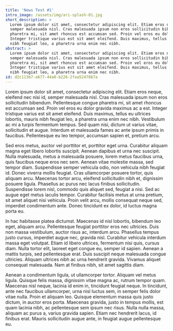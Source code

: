 ```yaml
---
title: 'News Test #1'
intro_image: /assets/img/ari-splash-01.jpg
short_description: >
  Lorem ipsum dolor sit amet, consectetur adipiscing elit. Etiam eros neque, eleifend nec nisi id,
  semper malesuada nisl. Cras malesuada ipsum non eros sollicitudin bibendum. Pellentesque congue
  pharetra mi, sit amet rhoncus est accumsan sed. Proin vel eros eu dolor gravida maximus ac a est.
  Integer tristique varius est sit amet eleifend. Duis maximus, tellus eu ultrices lobortis, mauris
  nibh feugiat leo, a pharetra urna enim nec nibh.
abstract: >
  Lorem ipsum dolor sit amet, consectetur adipiscing elit. Etiam eros neque, eleifend nec nisi id,
  semper malesuada nisl. Cras malesuada ipsum non eros sollicitudin bibendum. Pellentesque congue
  pharetra mi, sit amet rhoncus est accumsan sed. Proin vel eros eu dolor gravida maximus ac a est.
  Integer tristique varius est sit amet eleifend. Duis maximus, tellus eu ultrices lobortis, mauris
  nibh feugiat leo, a pharetra urna enim nec nibh.
id: d2c113b7-a677-44a0-b226-2faa5247867a
---
```

Lorem ipsum dolor sit amet, consectetur adipiscing elit. Etiam eros neque, eleifend nec nisi id, semper malesuada nisl. Cras malesuada ipsum non eros sollicitudin bibendum. Pellentesque congue pharetra mi, sit amet rhoncus est accumsan sed. Proin vel eros eu dolor gravida maximus ac a est. Integer tristique varius est sit amet eleifend. Duis maximus, tellus eu ultrices lobortis, mauris nibh feugiat leo, a pharetra urna enim nec nibh. Vestibulum ac mi a turpis fermentum tempus. Sed quam nisi, dictum ut varius vitae, sollicitudin et augue. Interdum et malesuada fames ac ante ipsum primis in faucibus. Pellentesque eu leo tempor, accumsan sapien et, pretium arcu.

Sed eros metus, auctor vel porttitor et, porttitor eget urna. Curabitur aliquam magna eget libero lobortis suscipit. Aenean dapibus et urna nec suscipit. Nulla malesuada, metus a malesuada posuere, lorem metus faucibus urna, quis faucibus neque eros nec sem. Aenean vitae molestie massa, sed tempor diam. Suspendisse semper vehicula odio, non vehicula nibh feugiat id. Donec viverra mollis feugiat. Cras ullamcorper posuere tortor, quis aliquam arcu. Maecenas tortor arcu, eleifend sollicitudin nibh et, dignissim posuere ligula. Phasellus ac purus nec lacus finibus sollicitudin. Suspendisse lorem nisl, commodo quis aliquet sed, feugiat a nisi. Sed ac augue eget metus iaculis tempor. Curabitur facilisis metus at urna pretium, sit amet aliquet nisi vehicula. Proin velit arcu, mollis consequat neque sed, imperdiet condimentum ante. Donec tincidunt ex dolor, id luctus magna porta eu.

In hac habitasse platea dictumst. Maecenas id nisl lobortis, bibendum leo eget, aliquam arcu. Pellentesque feugiat porttitor eros nec ultricies. Duis non massa vestibulum, auctor risus ac, interdum arcu. Phasellus tempus justo cursus, imperdiet augue nec, gravida nisl. Curabitur vehicula interdum massa eget volutpat. Etiam id libero ultrices, fermentum nisi quis, cursus diam. Nulla tortor elit, laoreet eget congue eu, semper id sapien. Aenean a mattis turpis, sed pellentesque erat. Duis suscipit neque malesuada congue ultricies. Aliquam ultrices nibh ac urna hendrerit gravida. Vivamus aliquet consequat malesuada. Nam at finibus nibh, sit amet sagittis diam.

Aenean a condimentum ligula, ut ullamcorper tortor. Aliquam vel metus ligula. Quisque felis massa, dignissim vitae magna ac, rutrum tempor quam. Maecenas nisl neque, lacinia id enim in, tincidunt feugiat neque. In tincidunt, ante nec faucibus ullamcorper, urna nisl luctus sem, in semper felis dolor vitae nulla. Proin et aliquam leo. Quisque elementum massa quis justo dictum, in auctor eros porta. Maecenas gravida, justo in tempus mollis, est quam lacinia nibh, ac pellentesque sem ipsum nec risus. Nulla nulla massa, aliquam ac purus a, varius gravida sapien. Etiam nec hendrerit lacus, id finibus erat. Mauris sollicitudin augue ante, in feugiat augue pellentesque eu.
